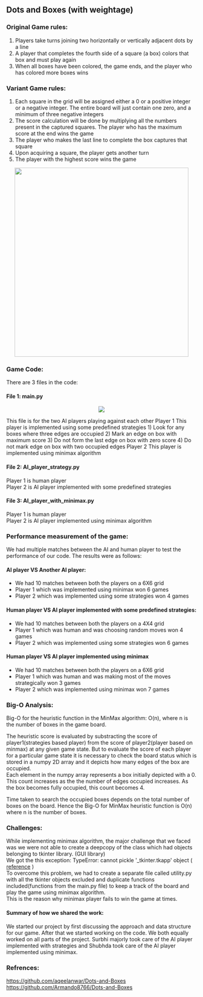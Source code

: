 ## Dots and Boxes (with weightage)

### Original Game rules:
1) Players take turns joining two horizontally or vertically adjacent dots by a line  
2) A player that completes the fourth side of a square (a box) colors that box and must play again  
3) When all boxes have been colored, the game ends, and the player who has colored more boxes wins  

### Variant Game rules:
1) Each square in the grid will be assigned either a 0 or a positive integer or a negative integer. The entire board will just contain one zero, and a minimum of three negative integers  
2) The score calculation will be done by multiplying all the numbers present in the captured squares. The player who has the maximum score at the end wins the game  
3) The player who makes the last line to complete the box captures that square  
4) Upon acquiring a square, the player gets another turn  
5) The player with the highest score wins the game  


<p align="center">
  <img width="460" height="500" src="https://user-images.githubusercontent.com/77983487/167226866-6cf17e15-56aa-4075-9721-bea07e2961f3.gif">
</p>


### Game Code:
There are 3 files in the code:  
#### File 1: main.py 
<p align="center">
  <img src= "https://user-images.githubusercontent.com/77983487/167226269-eff2bd0d-cdca-4327-a985-196c9cfad15e.png">
</p>
This file is for the two AI players playing against each other  
Player 1  
This player is implemented using some predefined strategies  
1) Look for any boxes where three edges are occupied  
2) Mark an edge on box with maximum score  
3) Do not form the last edge on box with zero score  
4) Do not mark edge on box with two occupied edges  
Player 2  
This player is implemented using minimax algorithm  

#### File 2: AI_player_strategy.py  
Player 1 is human player  
Player 2 is AI player implemented with some predefined strategies  

#### File 3: AI_player_with_minimax.py
Player 1 is human player  
Player 2 is AI player implemented using minimax algorithm  

### Performance measurement of the game:

We had multiple matches between the AI and human player to test the performance of our code. The results were as follows:

#### AI player VS Another AI player:
 - 	We had 10 matches between both the players on a 6X6 grid  
 -	Player 1 which was implemented using minimax won 6 games  
 -	Player 2 which was implemented using some strategies won 4 games 

#### Human player VS AI player implemented with some predefined strategies:
-	We had 10 matches between both the players on a 4X4 grid  
-	Player 1 which was human and was choosing random moves won 4 games  
-	Player 2 which was implemented using some strategies won 6 games  

#### Human player VS AI player implemented using minimax
-	We had 10 matches between both the players on a 6X6 grid  
-	Player 1 which was human and was making most of the moves strategically won 3 games  
-	Player 2 which was implemented using minimax won 7 games  

### Big-O Analysis:
Big-O for the heuristic function in the MinMax algorithm: O(n), where n is the number of boxes in the game board.  

The heuristic score is evaluated by substracting the score of player1(strategies based player) from the score of player2(player based on minmax) at any given game state. But to evaluate the score of each player for a particular game state it is necessary to check the board status which is stored in a numpy 2D array and it depicts how many edges of the box are occupied.  
Each element in the numpy array represents a box initially depicted with a 0. This count increases as the the number of edges occupied increases. As the box becomes fully occupied, this count becomes 4.  

Time taken to search the occupied boxes depends on the total number of boxes on the board. Hence the Big-O for MinMax heuristic function is O(n) where n is the number of boxes.  

### Challenges:
While implementing minimax algorithm, the major challenge that we faced was we were not able to create a deepcopy of the class which had objects belonging to tkinter library. (GUI library)  
We got the this exception: TypeError: cannot pickle '_tkinter.tkapp' object ( [reference](https://stackoverflow.com/questions/50568880/cant-pickle-tkinter-tkapp-objects-error-when-trying-to-create-multiple-instanc) )  
To overcome this problem, we had to create a separate file called utility.py with all the tkinter objects excluded and duplicate functions included(functions from the main.py file) to keep a track of the board and play the game using minimax algorithm.  
This is the reason why minimax player fails to win the game at times.  

#### Summary of how we shared the work:
We started our project by first discussing the approach and data structure for our game. After that we started working on the code. We both equally worked on all parts of the project. Surbhi majorly took care of the AI player implemented with strategies and Shubhda took care of the AI player implemented using minimax.


### Refrences:
https://github.com/aqeelanwar/Dots-and-Boxes  
https://github.com/Armando8766/Dots-and-Boxes





